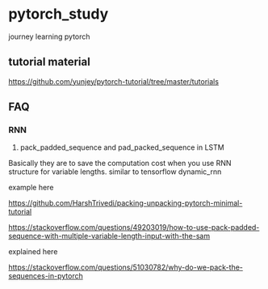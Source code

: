 # pytorch_study
journey learning pytorch

## tutorial material
https://github.com/yunjey/pytorch-tutorial/tree/master/tutorials

## FAQ
### RNN
1. pack_padded_sequence and pad_packed_sequence in LSTM

Basically they are to save the computation cost when you use RNN structure for variable lengths. similar to tensorflow dynamic_rnn

example here 

https://github.com/HarshTrivedi/packing-unpacking-pytorch-minimal-tutorial

https://stackoverflow.com/questions/49203019/how-to-use-pack-padded-sequence-with-multiple-variable-length-input-with-the-sam

explained here 

https://stackoverflow.com/questions/51030782/why-do-we-pack-the-sequences-in-pytorch
